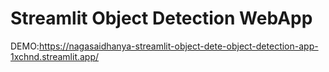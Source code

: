 # Streamlit Object Detection WebApp

DEMO:https://nagasaidhanya-streamlit-object-dete-object-detection-app-1xchnd.streamlit.app/

